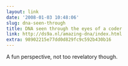 ```yaml
---
layout: link
date: '2008-01-03 10:48:06'
slug: dna-seen-through
title: DNA seen through the eyes of a coder
link: http://ds9a.nl/amazing-dna/index.html
extra: 98902215e77dd0d829fc9c592b430b16
---
```


A fun perspective, not too revelatory though.